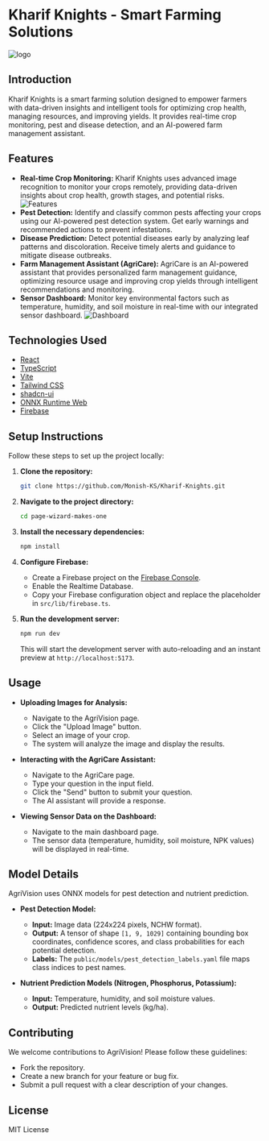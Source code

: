 # Kharif Knights - Smart Farming Solutions

![logo](file:e:/Projects/Website2/page-wizard-makes-one/images/logo.jpeg)

## Introduction

Kharif Knights is a smart farming solution designed to empower farmers with data-driven insights and intelligent tools for optimizing crop health, managing resources, and improving yields. It provides real-time crop monitoring, pest and disease detection, and an AI-powered farm management assistant.

## Features

*   **Real-time Crop Monitoring:** Kharif Knights uses advanced image recognition to monitor your crops remotely, providing data-driven insights about crop health, growth stages, and potential risks. ![Features](file:e:/Projects/Website2/page-wizard-makes-one/images/features.png)
*   **Pest Detection:** Identify and classify common pests affecting your crops using our AI-powered pest detection system. Get early warnings and recommended actions to prevent infestations. 
*   **Disease Prediction:** Detect potential diseases early by analyzing leaf patterns and discoloration. Receive timely alerts and guidance to mitigate disease outbreaks. 
*   **Farm Management Assistant (AgriCare):** AgriCare is an AI-powered assistant that provides personalized farm management guidance, optimizing resource usage and improving crop yields through intelligent recommendations and monitoring. 
*   **Sensor Dashboard:** Monitor key environmental factors such as temperature, humidity, and soil moisture in real-time with our integrated sensor dashboard. ![Dashboard](file:e:/Projects/Website2/page-wizard-makes-one/images/Website_dashboard.png)

## Technologies Used

*   [React](https://react.dev/)
*   [TypeScript](https://www.typescriptlang.org/)
*   [Vite](https://vitejs.dev/)
*   [Tailwind CSS](https://tailwindcss.com/)
*   [shadcn-ui](https://ui.shadcn.com/)
*   [ONNX Runtime Web](https://onnxruntime.ai/docs/api/js/)
*   [Firebase](https://firebase.google.com/)

## Setup Instructions

Follow these steps to set up the project locally:

1.  **Clone the repository:**

    ```sh
    git clone https://github.com/Monish-KS/Kharif-Knights.git
    ```

2.  **Navigate to the project directory:**

    ```sh
    cd page-wizard-makes-one
    ```

3.  **Install the necessary dependencies:**

    ```sh
    npm install
    ```

4.  **Configure Firebase:**

    *   Create a Firebase project on the [Firebase Console](https://console.firebase.google.com/).
    *   Enable the Realtime Database.
    *   Copy your Firebase configuration object and replace the placeholder in `src/lib/firebase.ts`.

5.  **Run the development server:**

    ```sh
    npm run dev
    ```

    This will start the development server with auto-reloading and an instant preview at `http://localhost:5173`.

## Usage

*   **Uploading Images for Analysis:**
    *   Navigate to the AgriVision page.
    *   Click the "Upload Image" button.
    *   Select an image of your crop.
    *   The system will analyze the image and display the results.

*   **Interacting with the AgriCare Assistant:**
    *   Navigate to the AgriCare page.
    *   Type your question in the input field.
    *   Click the "Send" button to submit your question.
    *   The AI assistant will provide a response.

*   **Viewing Sensor Data on the Dashboard:**
    *   Navigate to the main dashboard page.
    *   The sensor data (temperature, humidity, soil moisture, NPK values) will be displayed in real-time.

## Model Details

AgriVision uses ONNX models for pest detection and nutrient prediction.

*   **Pest Detection Model:**
    *   **Input:** Image data (224x224 pixels, NCHW format).
    *   **Output:** A tensor of shape `[1, 9, 1029]` containing bounding box coordinates, confidence scores, and class probabilities for each potential detection.
    *   **Labels:** The `public/models/pest_detection_labels.yaml` file maps class indices to pest names.

*   **Nutrient Prediction Models (Nitrogen, Phosphorus, Potassium):**
    *   **Input:** Temperature, humidity, and soil moisture values.
    *   **Output:** Predicted nutrient levels (kg/ha).

## Contributing

We welcome contributions to AgriVision! Please follow these guidelines:

*   Fork the repository.
*   Create a new branch for your feature or bug fix.
*   Submit a pull request with a clear description of your changes.

## License

MIT License

